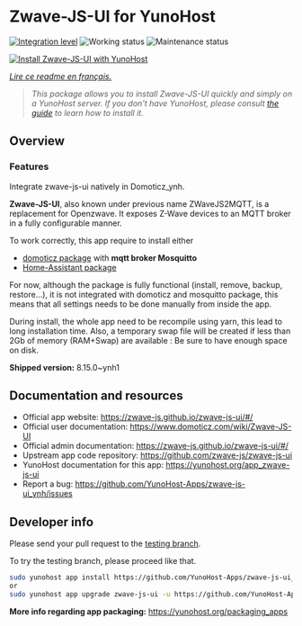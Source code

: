 <!--
N.B.: This README was automatically generated by https://github.com/YunoHost/apps/tree/master/tools/README-generator
It shall NOT be edited by hand.
-->

# Zwave-JS-UI for YunoHost

[![Integration level](https://dash.yunohost.org/integration/zwave-js-ui.svg)](https://dash.yunohost.org/appci/app/zwave-js-ui) ![Working status](https://ci-apps.yunohost.org/ci/badges/zwave-js-ui.status.svg) ![Maintenance status](https://ci-apps.yunohost.org/ci/badges/zwave-js-ui.maintain.svg)

[![Install Zwave-JS-UI with YunoHost](https://install-app.yunohost.org/install-with-yunohost.svg)](https://install-app.yunohost.org/?app=zwave-js-ui)

*[Lire ce readme en français.](./README_fr.md)*

> *This package allows you to install Zwave-JS-UI quickly and simply on a YunoHost server.
If you don't have YunoHost, please consult [the guide](https://yunohost.org/#/install) to learn how to install it.*

## Overview


### Features

Integrate zwave-js-ui natively in Domoticz_ynh.

**Zwave-JS-UI**, also known under previous name ZWaveJS2MQTT, is a replacement for Openzwave. It exposes Z-Wave devices to an MQTT broker in a fully configurable manner.

To work correctly, this app require to install either
- [domoticz package](https://github.com/YunoHost-Apps/domoticz_ynh) with **mqtt broker Mosquitto**
- [Home-Assistant package](https://github.com/YunoHost-Apps/homeassistant_ynh)


For now, although the package is fully functional (install, remove, backup, restore...), it is not integrated with domoticz and mosquitto package, this means that all settings needs to be done manually from inside the app.


During install, the whole app need to be recompile using yarn, this lead to long installation time. Also, a temporary swap file will be created if less than 2Gb of memory (RAM+Swap) are available : Be sure to have enough space on disk.


**Shipped version:** 8.15.0~ynh1
## Documentation and resources

* Official app website: <https://zwave-js.github.io/zwave-js-ui/#/>
* Official user documentation: <https://www.domoticz.com/wiki/Zwave-JS-UI>
* Official admin documentation: <https://zwave-js.github.io/zwave-js-ui/#/>
* Upstream app code repository: <https://github.com/zwave-js/zwave-js-ui>
* YunoHost documentation for this app: <https://yunohost.org/app_zwave-js-ui>
* Report a bug: <https://github.com/YunoHost-Apps/zwave-js-ui_ynh/issues>

## Developer info

Please send your pull request to the [testing branch](https://github.com/YunoHost-Apps/zwave-js-ui_ynh/tree/testing).

To try the testing branch, please proceed like that.

``` bash
sudo yunohost app install https://github.com/YunoHost-Apps/zwave-js-ui_ynh/tree/testing --debug
or
sudo yunohost app upgrade zwave-js-ui -u https://github.com/YunoHost-Apps/zwave-js-ui_ynh/tree/testing --debug
```

**More info regarding app packaging:** <https://yunohost.org/packaging_apps>
